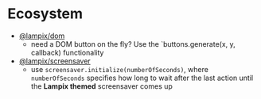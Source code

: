 # Ecosystem

* [@lampix/dom](https://www.npmjs.com/package/@lampix/dom)
  * need a DOM button on the fly? Use the `buttons.generate(x, y, callback) functionality
* [@lampix/screensaver](https://www.npmjs.com/package/@lampix/screensaver)
  * use `screensaver.initialize(numberOfSeconds)`, where `numberOfSeconds` specifies how long to wait after the last action until the **Lampix themed** screensaver comes up
